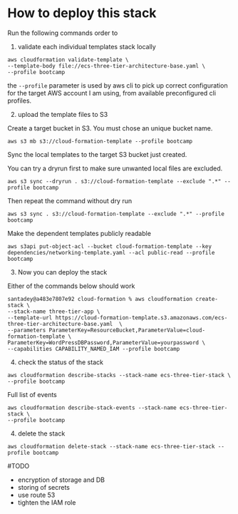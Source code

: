 # How to deploy this stack

Run the following commands order to 


1. validate each individual templates stack locally

```
aws cloudformation validate-template \
--template-body file://ecs-three-tier-architecture-base.yaml \
--profile bootcamp
```

the `--profile` parameter is used by aws cli to pick up correct configuration for the target AWS account I am using, from available preconfigured cli profiles. 


2. upload the template files to S3

Create a target bucket in S3. You must chose an unique bucket name. 

```
aws s3 mb s3://cloud-formation-template --profile bootcamp
```

Sync the local templates to the target S3 bucket just created.

You can try a dryrun first to make sure unwanted local files are excluded. 

```
aws s3 sync --dryrun . s3://cloud-formation-template --exclude ".*" --profile bootcamp
```

Then repeat the command without dry run

```
aws s3 sync . s3://cloud-formation-template --exclude ".*" --profile bootcamp
```

Make the dependent templates publicly readable 
```
aws s3api put-object-acl --bucket cloud-formation-template --key dependencies/networking-template.yaml --acl public-read --profile bootcamp
```

3. Now you can deploy the stack

Either of the commands below should work

```
santadey@a483e7807e92 cloud-formation % aws cloudformation create-stack \
--stack-name three-tier-app \
--template-url https://cloud-formation-template.s3.amazonaws.com/ecs-three-tier-architecture-base.yaml  \
--parameters ParameterKey=ResourceBucket,ParameterValue=cloud-formation-template \
ParameterKey=WordPressDBPassword,ParameterValue=yourpassword \
--capabilities CAPABILITY_NAMED_IAM --profile bootcamp
```



4. check the status of the stack

```
aws cloudformation describe-stacks --stack-name ecs-three-tier-stack \
--profile bootcamp
```

Full list of events 
```
aws cloudformation describe-stack-events --stack-name ecs-three-tier-stack \
--profile bootcamp
```

4. delete the stack 

```
aws cloudformation delete-stack --stack-name ecs-three-tier-stack --profile bootcamp
```



#TODO
* encryption of storage and DB 
* storing of secrets 
* use route 53
* tighten the IAM role 



